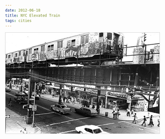 ```yaml
---
date: 2012-06-18
title: NYC Elevated Train
tags: cities
---
```


![nyceltrain](https://raw.githubusercontent.com/muneer78/muneer78.github.io/master/images/NYC6.jpg)



